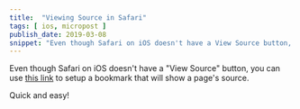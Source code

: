 ```yaml
---
title:  "Viewing Source in Safari"
tags: [ ios, micropost ]
publish_date: 2019-03-08
snippet: "Even though Safari on iOS doesn't have a View Source button, you can use this link to setup a bookmark that will show a page's source."
---
```


Even though Safari on iOS doesn't have a "View Source" button, you can use [this link](http://osxdaily.com/2012/03/30/view-source-safari-ipad-iphone/) to setup a bookmark that will show a page's source. 

Quick and easy!